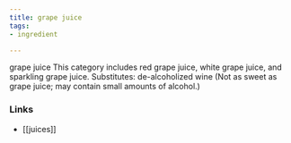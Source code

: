 ```yaml
---
title: grape juice
tags:
- ingredient

---
```

grape juice This category includes red grape juice, white grape juice, and sparkling grape juice. Substitutes: de-alcoholized wine (Not as sweet as grape juice; may contain small amounts of alcohol.)

### Links

* [[juices]]
